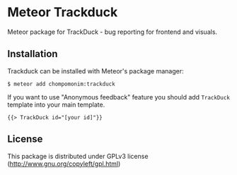 Meteor Trackduck
================

Meteor package for TrackDuck - bug reporting for frontend and visuals.

Installation
------------

Trackduck can be installed with Meteor's package manager:

    $ meteor add chompomonim:trackduck

If you want to use "Anonymous feedback" feature you should add `TrackDuck` template into your main template.

    {{> TrackDuck id="[your id]"}}


License
-------

This package is distributed under GPLv3 license (http://www.gnu.org/copyleft/gpl.html)
